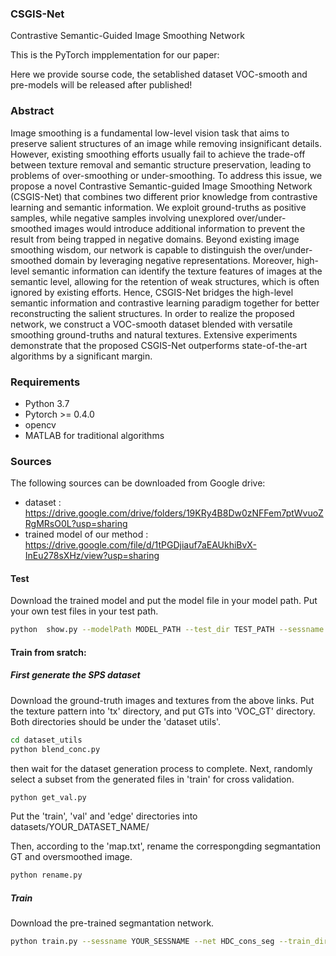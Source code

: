 ### CSGIS-Net
Contrastive Semantic-Guided Image Smoothing Network

This is the PyTorch impplementation for our paper:

Here we provide sourse code, the setablished dataset VOC-smooth and pre-models will be released after published!

### Abstract
Image smoothing is a fundamental low-level vision task that aims to preserve salient structures of an image while removing insignificant details. However, existing smoothing efforts usually fail to achieve the trade-off between texture removal and semantic structure preservation, leading to problems of over-smoothing or under-smoothing. To address this issue, we propose a novel Contrastive Semantic-guided Image Smoothing Network (CSGIS-Net) that combines two different prior knowledge from contrastive learning and semantic information. We exploit ground-truths as positive samples, while negative samples involving unexplored over/under-smoothed images would introduce additional information to prevent the result from being trapped in negative domains. Beyond existing image smoothing wisdom, our network is capable to distinguish the over/under-smoothed domain by leveraging negative representations. Moreover, high-level semantic information can identify the texture features of images at the semantic level, allowing for the retention of weak structures, which is often ignored by existing efforts. Hence, CSGIS-Net bridges the high-level semantic information and contrastive learning paradigm together for better reconstructing the salient structures. In order to realize the proposed network, we construct a VOC-smooth dataset blended with versatile smoothing ground-truths and natural textures. Extensive experiments demonstrate that the proposed CSGIS-Net outperforms state-of-the-art algorithms by a significant margin.

### Requirements
- Python 3.7
- Pytorch >= 0.4.0
- opencv
- MATLAB for traditional algorithms


### Sources

The following sources can be downloaded from Google drive:
- dataset : https://drive.google.com/drive/folders/19KRy4B8Dw0zNFFem7ptWvuoZRgMRsO0L?usp=sharing
- trained model of our method : https://drive.google.com/file/d/1tPGDjiauf7aEAUkhiBvX-InEu278sXHz/view?usp=sharing

#### Test
Download the trained model and put the model file in your model path.
Put your own test files in your test path.
```bash
python  show.py --modelPath MODEL_PATH --test_dir TEST_PATH --sessname YOUR_SESSNAME --net HDC_edge_refine 
````
#### Train from sratch:
##### First generate the SPS dataset
Download the ground-truth images and textures from the above links.
Put the texture pattern into 'tx' directory, and put GTs into 'VOC_GT' directory. Both directories should be under the 'dataset utils'.
```bash
cd dataset_utils
python blend_conc.py
````
then wait for the dataset generation process to complete.
Next, randomly select a subset from the generated files in 'train' for cross validation.
```bash
python get_val.py
````
Put the 'train', 'val' and 'edge' directories into datasets/YOUR_DATASET_NAME/

Then, according to the 'map.txt', rename the correspongding segmantation GT and oversmoothed image.
```bash
python rename.py
````

##### Train
Download the pre-trained segmantation network.
```bash
python train.py --sessname YOUR_SESSNAME --net HDC_cons_seg --train_dir './datasets/YOUR_DATASET_NAME/train' --val_dir './datasets/YOUR_DATASET_NAME/val' --edge_dir './datasets/YOUR_DATASET_NAME/edge' --seg_dir './datasets/YOUR_DATASET_NAME/val' --over_dir './datasets/YOUR_DATASET_NAME/edge'
````

